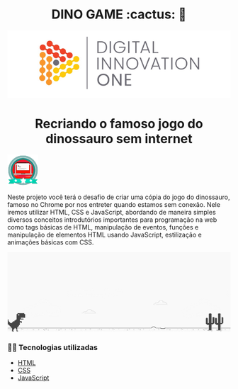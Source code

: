  <h1 align="center">DINO GAME :cactus: 🦖</h1>

<!--Banner session-->
<p align="center">
  <img src="banner.png" alt="DIO" title="Digital Innovation One">
</p>

<!--About session-->

<h1 align="center">Recriando o famoso jogo do dinossauro sem internet</h1>

<img src="badge-curso.png" title="Badge" width="70" height="70">

Neste projeto você terá o desafio de criar uma cópia do jogo do dinossauro, famoso no Chrome por nos entreter quando estamos sem conexão. 
Nele iremos utilizar HTML, CSS e JavaScript, abordando de maneira simples diversos conceitos introdutórios importantes para programação na 
web como tags básicas de HTML, manipulação de eventos, funções e manipulação de elementos HTML usando JavaScript, estilização e animações básicas com CSS.

<p align="center"><img src="dinoGame.jpg" title="Jogo do Dinossauro - DIO"></p>

<h3>👨‍💻 Tecnologias utilizadas</h3>

- [HTML](https://www.w3schools.com/html/)
- [CSS](https://developer.mozilla.org/pt-BR/docs/Web/CSS)
- [JavaScript](https://developer.mozilla.org/en-US/docs/Web/JavaScript)
